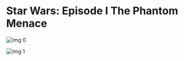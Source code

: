 # Star Wars: Episode I The Phantom Menace

![img 0](https://i.imgur.com/MncjT7F.jpg)

![img 1](https://i.imgur.com/th2NYe6.jpg)


